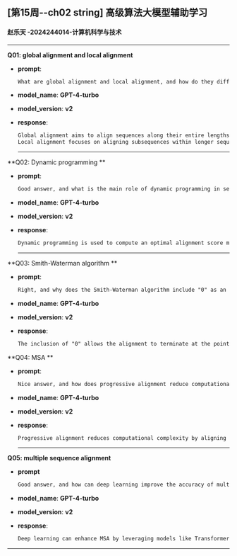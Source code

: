 

##  [第15周--ch02 string]	高级算法大模型辅助学习

#### 赵乐天 -2024244014-计算机科学与技术



---



**Q01: global alignment and local alignment**

- **prompt**:

  ```markdown
  What are global alignment and local alignment, and how do they differ in application?
  ```

- **model_name**:  **GPT-4-turbo**

- **model_version**: **v2**

- **response**:

  ```markdown
  Global alignment aims to align sequences along their entire lengths, which is suitable for sequences of similar length with small differences, such as homologous genes. Needleman-Wunsch is a commonly used algorithm for this purpose.
  Local alignment focuses on aligning subsequences within longer sequences, identifying regions of high similarity. This approach is particularly effective for sequences with significant differences or varying lengths, such as identifying conserved regions in genomes. The Smith-Waterman algorithm is typically used for local alignment.
  
  ```
  
  ---
  
  

**Q02: Dynamic programming **

- **prompt**:

  ```markdown
  Good answer, and what is the main role of dynamic programming in sequence alignment?
  ```

- **model_name**:  **GPT-4-turbo**

- **model_version**: **v2**

- **response**:

  ```markdown
  Dynamic programming is used to compute an optimal alignment score matrix through a recursive process, enabling efficient identification of the best alignment. In global alignment (Needleman-Wunsch), it ensures alignment across the entire sequence, while in local alignment (Smith-Waterman), it identifies the most similar subsequences. Dynamic programming guarantees optimal solutions, making it a cornerstone of sequence alignment algorithms.
  ```
  
  ---
  
  

**Q03: Smith-Waterman algorithm **

- **prompt**:

  ```markdown
  Right, and why does the Smith-Waterman algorithm include "0" as an option in the recurrence relation?
  ```

- **model_name**:  **GPT-4-turbo**

- **model_version**: **v2**

- **response**:

  ```markdown
  The inclusion of "0" allows the alignment to terminate at the point where the optimal subsequence ends, rather than forcing alignment across the entire sequences. This ensures that the algorithm focuses only on highly similar regions and ignores unrelated parts, making it ideal for local alignment in divergent sequences.
  ```
  
  

**Q04: MSA **

- **prompt**:

  ```markdown
  Nice answer, and how does progressive alignment reduce computational complexity in multiple sequence alignment (MSA)?
  ```

- **model_name**:  **GPT-4-turbo**

- **model_version**: **v2**

- **response**:

  ```markdown
  Progressive alignment reduces computational complexity by aligning the most similar sequence pairs first, guided by a phylogenetic tree or a distance matrix, and incrementally building the MSA. This avoids the computationally prohibitive task of optimizing the alignment of all sequences simultaneously. Techniques like UPGMA or neighbor-joining are commonly used to construct the guide tree.
  
  
  ```
  
  ---

**Q05:  multiple sequence alignment**

- **prompt**

  ```markdown
  Good answer, and how can deep learning improve the accuracy of multiple sequence alignment?
  ```

- **model_name**:  **GPT-4-turbo**

- **model_version**: **v2**

- **response**:

  ```markdown
  Deep learning can enhance MSA by leveraging models like Transformers or convolutional neural networks to learn patterns from large biological sequence datasets. These models can predict conserved regions, refine scoring matrices, and improve gap penalties. Techniques such as self-supervised learning can utilize unlabeled sequence data to extract biologically relevant features, leading to more accurate and context-aware alignments.
  ```
  
  

---

